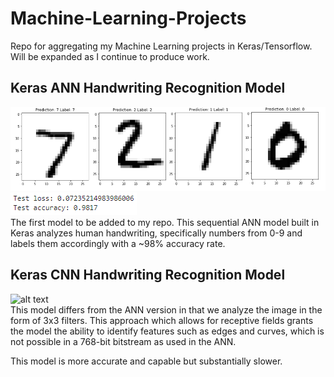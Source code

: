 # Machine-Learning-Projects
Repo for aggregating my Machine Learning projects in Keras/Tensorflow. Will be expanded as I continue to produce work.

## Keras ANN Handwriting Recognition Model
![alt text](imgs/handwriting.PNG)
![alt text](imgs/ANN_accuracy.PNG)  
The first model to be added to my repo. This sequential ANN model built in Keras analyzes human handwriting, specifically
numbers from 0-9 and labels them accordingly with a ~98% accuracy rate.

## Keras CNN Handwriting Recognition Model
![alt text](https://adeshpande3.github.io/assets/Cover.png)  
This model differs from the ANN version in that we analyze the image in the form of 3x3 filters. This approach which allows for receptive fields grants the model the ability to identify features such as edges and curves, which is not possible in a 768-bit bitstream as used in the ANN.

This model is more accurate and capable but substantially slower.

